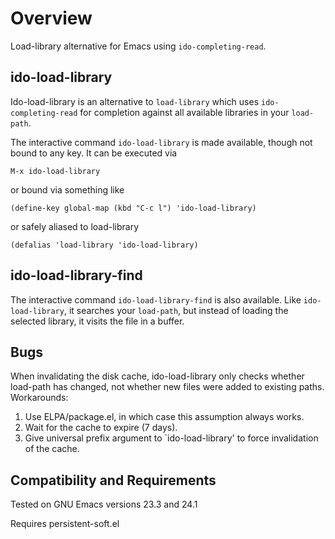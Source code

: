 Overview
========
Load-library alternative for Emacs using `ido-completing-read`.

ido-load-library
----------------
Ido-load-library is an alternative to `load-library` which uses
`ido-completing-read` for completion against all available
libraries in your `load-path`.

The interactive command `ido-load-library` is made available,
though not bound to any key.  It can be executed via

	M-x ido-load-library

or bound via something like

	(define-key global-map (kbd "C-c l") 'ido-load-library)

or safely aliased to load-library

	(defalias 'load-library 'ido-load-library)

ido-load-library-find
---------------------
The interactive command `ido-load-library-find` is also
available.  Like `ido-load-library`, it searches your
`load-path`, but instead of loading the selected library,
it visits the file in a buffer.

Bugs
----
When invalidating the disk cache, ido-load-library only checks
whether load-path has changed, not whether new files were added
to existing paths.  Workarounds:

1.  Use ELPA/package.el, in which case this assumption always works.
2.  Wait for the cache to expire (7 days).
3.  Give universal prefix argument to `ido-load-library'
    to force invalidation of the cache.

Compatibility and Requirements
------------------------------
Tested on GNU Emacs versions 23.3 and 24.1

Requires persistent-soft.el

